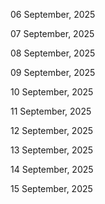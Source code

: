 06 September, 2025

07 September, 2025

08 September, 2025

09 September, 2025

10 September, 2025

11 September, 2025

12 September, 2025

13 September, 2025

14 September, 2025

15 September, 2025